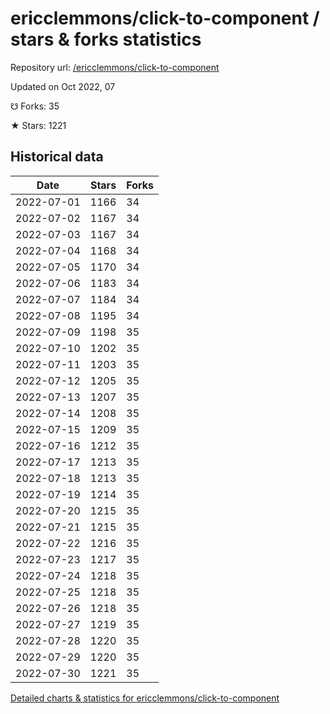 # ericclemmons/click-to-component / stars & forks statistics

Repository url: [/ericclemmons/click-to-component](https://github.com/ericclemmons/click-to-component)

Updated on Oct 2022, 07

☋ Forks: 35

★ Stars: 1221

## Historical data
| Date | Stars | Forks |
|------|-------|-------|
| 2022-07-01 | 1166 | 34 | 
| 2022-07-02 | 1167 | 34 | 
| 2022-07-03 | 1167 | 34 | 
| 2022-07-04 | 1168 | 34 | 
| 2022-07-05 | 1170 | 34 | 
| 2022-07-06 | 1183 | 34 | 
| 2022-07-07 | 1184 | 34 | 
| 2022-07-08 | 1195 | 34 | 
| 2022-07-09 | 1198 | 35 | 
| 2022-07-10 | 1202 | 35 | 
| 2022-07-11 | 1203 | 35 | 
| 2022-07-12 | 1205 | 35 | 
| 2022-07-13 | 1207 | 35 | 
| 2022-07-14 | 1208 | 35 | 
| 2022-07-15 | 1209 | 35 | 
| 2022-07-16 | 1212 | 35 | 
| 2022-07-17 | 1213 | 35 | 
| 2022-07-18 | 1213 | 35 | 
| 2022-07-19 | 1214 | 35 | 
| 2022-07-20 | 1215 | 35 | 
| 2022-07-21 | 1215 | 35 | 
| 2022-07-22 | 1216 | 35 | 
| 2022-07-23 | 1217 | 35 | 
| 2022-07-24 | 1218 | 35 | 
| 2022-07-25 | 1218 | 35 | 
| 2022-07-26 | 1218 | 35 | 
| 2022-07-27 | 1219 | 35 | 
| 2022-07-28 | 1220 | 35 | 
| 2022-07-29 | 1220 | 35 | 
| 2022-07-30 | 1221 | 35 | 


[Detailed charts & statistics for ericclemmons/click-to-component](https://reviewgithub.com/rep/ericclemmons/click-to-component)

